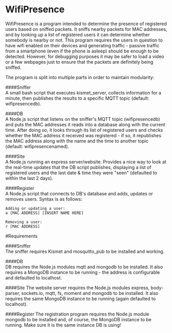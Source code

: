 # WifiPresence
WifiPresence is a program intended to determine the presence of registered users based on sniffed packets.
It sniffs nearby packets for MAC addresses, and by looking up a list of registered users it can determine whether somebody is nearby or not. 
This program requires the users in question to have wifi enabled on their devices and generating traffic - passive traffic from a smartphone (even if the phone is asleep) should be enough to be detected. However, for debugging purposes it may be safer to load a video or a few webpages just to ensure that the packets are definitely being sniffed.

The program is split into multiple parts in order to maintain modularity:

####Sniffer  
A small bash script that executes kismet_server, collects information for a minute, then publishes the results to a specific MQTT topic (default: wifipresencedb).

####DB  
A Node.js script that listens on the sniffer's MQTT topic (wifipresencedb) and puts the MAC addresses it reads into a database along with the current time. After doing so, it looks through its list of registered users and checks whether the MAC address it received was registered - if so, it republishes the MAC address along with the name and the time to another topic (default: wifipresencenamed).

####Site  
A Node.js running an express server/website. Provides a nice way to look at the real-time updates that the DB script publishes, displaying a list of registered users and the last date & time they were "seen" (defaulted to within the last 2 days).

####Register  
A Node.js script that connects to DB's database and adds, updates or removes users. Syntax is as follows:  

    Adding or updating a user:  
    a [MAC ADDRESS] [INSERT NAME HERE]
    
    Removing a user:  
    r [MAC ADDRESS]
    
    
#Requirements

####Sniffer  
The sniffer requires Kismet and mosquitto_pub to be installed and working. 

####DB  
DB requires the Node.js modules mqtt and mongodb to be installed. It also requires a MongoDB instance to be running - the address is configurable and defaulted to localhost.

####Site
The website server requires the Node.js modules express, body-parser, sockets.io, mqtt, fs, moment and mongodb to be installed. It also requires the same MongoDB instance to be running (again defaulted to localhost). 


####Register
The registration program requires the Node.js module mongodb to be installed and, of course, the MongoDB instance to be running. Make sure it is the same instance DB is using!
